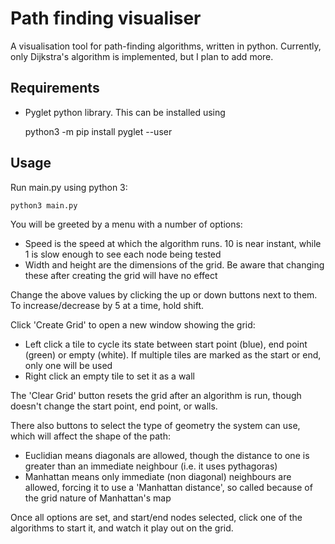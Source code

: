 # Path finding visualiser

A visualisation tool for path-finding algorithms, written in python.
Currently, only Dijkstra's algorithm is implemented, but I plan to add more.

## Requirements

 - Pyglet python library. This can be installed using
 
     python3 -m pip install pyglet --user

## Usage

Run main.py using python 3:

    python3 main.py

You will be greeted by a menu with a number of options:

 - Speed is the speed at which the algorithm runs. 10 is near instant, while 1 is slow enough to see each node being tested
 - Width and height are the dimensions of the grid. Be aware that changing these after creating the grid will have no effect

Change the above values by clicking the up or down buttons next to them. To increase/decrease by 5 at a time, hold shift.

Click 'Create Grid' to open a new window showing the grid:
 - Left click a tile to cycle its state between start point (blue), end point (green) or empty (white). If multiple tiles are marked as the start or end, only one will be used
 - Right click an empty tile to set it as a wall

The 'Clear Grid' button resets the grid after an algorithm is run, though doesn't change the start point, end point, or walls. 

There also buttons to select the type of geometry the system can use, which will affect the shape of the path:
 - Euclidian means diagonals are allowed, though the distance to one is greater than an immediate neighbour (i.e. it uses pythagoras)
 - Manhattan means only immediate (non diagonal) neighbours are allowed, forcing it to use a 'Manhattan distance', so called because of the grid nature of Manhattan's map

Once all options are set, and start/end nodes selected, click one of the algorithms to start it, and watch it play out on the grid.